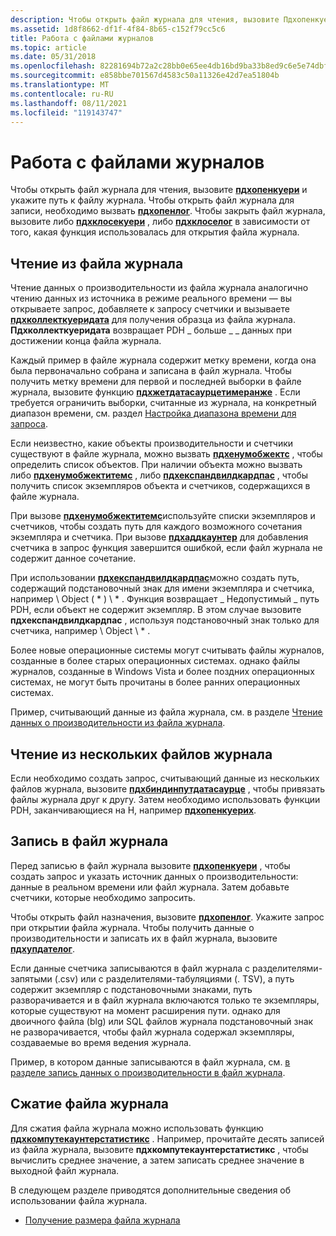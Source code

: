 ```yaml
---
description: Чтобы открыть файл журнала для чтения, вызовите Пдхопенкуери и укажите путь к файлу журнала.
ms.assetid: 1d8f8662-df1f-4f84-8b65-c152f79cc5c6
title: Работа с файлами журналов
ms.topic: article
ms.date: 05/31/2018
ms.openlocfilehash: 82281694b72a2c28bb0e65ee4db16bd9ba33b8ed9c6e5e74dbf6c6cbf559507a
ms.sourcegitcommit: e858bbe701567d4583c50a11326e42d7ea51804b
ms.translationtype: MT
ms.contentlocale: ru-RU
ms.lasthandoff: 08/11/2021
ms.locfileid: "119143747"
---
```

# <a name="working-with-log-files"></a>Работа с файлами журналов

Чтобы открыть файл журнала для чтения, вызовите [**пдхопенкуери**](/windows/desktop/api/Pdh/nf-pdh-pdhopenquerya) и укажите путь к файлу журнала. Чтобы открыть файл журнала для записи, необходимо вызвать [**пдхопенлог**](/windows/desktop/api/Pdh/nf-pdh-pdhopenloga). Чтобы закрыть файл журнала, вызовите либо [**пдхклосекуери**](/windows/desktop/api/Pdh/nf-pdh-pdhclosequery) , либо [**пдхклоселог**](/windows/desktop/api/Pdh/nf-pdh-pdhcloselog) в зависимости от того, какая функция использовалась для открытия файла журнала.

## <a name="reading-from-a-log-file"></a>Чтение из файла журнала

Чтение данных о производительности из файла журнала аналогично чтению данных из источника в режиме реального времени — вы открываете запрос, добавляете к запросу счетчики и вызываете [**пдхколлекткуеридата**](/windows/desktop/api/Pdh/nf-pdh-pdhcollectquerydata) для получения образца из файла журнала. **Пдхколлекткуеридата** возвращает PDH \_ больше \_ \_ данных при достижении конца файла журнала.

Каждый пример в файле журнала содержит метку времени, когда она была первоначально собрана и записана в файл журнала. Чтобы получить метку времени для первой и последней выборки в файле журнала, вызовите функцию [**пдхжетдатасаурцетимеранже**](/windows/desktop/api/Pdh/nf-pdh-pdhgetdatasourcetimerangea) . Если требуется ограничить выборки, считанные из журнала, на конкретный диапазон времени, см. раздел [Настройка диапазона времени для запроса](setting-a-time-range-for-a-query.md).

Если неизвестно, какие объекты производительности и счетчики существуют в файле журнала, можно вызвать [**пдхенумобжектс**](/windows/desktop/api/Pdh/nf-pdh-pdhenumobjectsa) , чтобы определить список объектов. При наличии объекта можно вызвать либо [**пдхенумобжектитемс**](/windows/desktop/api/Pdh/nf-pdh-pdhenumobjectitemsa) , либо [**пдхекспандвилдкардпас**](/windows/desktop/api/Pdh/nf-pdh-pdhexpandwildcardpatha) , чтобы получить список экземпляров объекта и счетчиков, содержащихся в файле журнала.

При вызове [**пдхенумобжектитемс**](/windows/desktop/api/Pdh/nf-pdh-pdhenumobjectitemsa)используйте списки экземпляров и счетчиков, чтобы создать путь для каждого возможного сочетания экземпляра и счетчика. При вызове [**пдхаддкаунтер**](/windows/desktop/api/Pdh/nf-pdh-pdhaddcountera) для добавления счетчика в запрос функция завершится ошибкой, если файл журнала не содержит данное сочетание.

При использовании [**пдхекспандвилдкардпас**](/windows/desktop/api/Pdh/nf-pdh-pdhexpandwildcardpatha)можно создать путь, содержащий подстановочный знак для имени экземпляра и счетчика, например \\ Object ( \* ) \\ \* . Функция возвращает \_ Недопустимый \_ путь PDH, если объект не содержит экземпляр. В этом случае вызовите **пдхекспандвилдкардпас** , используя подстановочный знак только для счетчика, например \\ Object \\ \* .

Более новые операционные системы могут считывать файлы журналов, созданные в более старых операционных системах. однако файлы журналов, созданные в Windows Vista и более поздних операционных системах, не могут быть прочитаны в более ранних операционных системах.

Пример, считывающий данные из файла журнала, см. в разделе [Чтение данных о производительности из файла журнала](reading-performance-data-from-a-log-file.md).

## <a name="reading-from-multiple-log-files"></a>Чтение из нескольких файлов журнала

Если необходимо создать запрос, считывающий данные из нескольких файлов журнала, вызовите [**пдхбиндинпутдатасаурце**](/windows/desktop/api/Pdh/nf-pdh-pdhbindinputdatasourcea) , чтобы привязать файлы журнала друг к другу. Затем необходимо использовать функции PDH, заканчивающиеся на H, например [**пдхопенкуерих**](/windows/desktop/api/Pdh/nf-pdh-pdhopenqueryh).

## <a name="writing-to-a-log-file"></a>Запись в файл журнала

Перед записью в файл журнала вызовите [**пдхопенкуери**](/windows/desktop/api/Pdh/nf-pdh-pdhopenquerya) , чтобы создать запрос и указать источник данных о производительности: данные в реальном времени или файл журнала. Затем добавьте счетчики, которые необходимо запросить.

Чтобы открыть файл назначения, вызовите [**пдхопенлог**](/windows/desktop/api/Pdh/nf-pdh-pdhopenloga). Укажите запрос при открытии файла журнала. Чтобы получить данные о производительности и записать их в файл журнала, вызовите [**пдхупдателог**](/windows/desktop/api/Pdh/nf-pdh-pdhupdateloga).

Если данные счетчика записываются в файл журнала с разделителями-запятыми (.csv) или с разделителями-табуляциями (. TSV), а путь содержит экземпляр с подстановочными знаками, путь разворачивается и в файл журнала включаются только те экземпляры, которые существуют на момент расширения пути. однако для двоичного файла (blg) или SQL файлов журнала подстановочный знак не разворачивается, чтобы файл журнала содержал экземпляры, создаваемые во время ведения журнала.

Пример, в котором данные записываются в файл журнала, см. [в разделе запись данных о производительности в файл журнала](writing-performance-data-to-a-log-file.md).

## <a name="compressing-a-log-file"></a>Сжатие файла журнала

Для сжатия файла журнала можно использовать функцию [**пдхкомпутекаунтерстатистикс**](/windows/desktop/api/Pdh/nf-pdh-pdhcomputecounterstatistics) . Например, прочитайте десять записей из файла журнала, вызовите **пдхкомпутекаунтерстатистикс** , чтобы вычислить среднее значение, а затем записать среднее значение в выходной файл журнала.

В следующем разделе приводятся дополнительные сведения об использовании файла журнала.

-   [Получение размера файла журнала](getting-the-size-of-a-log-file.md)

 

 



